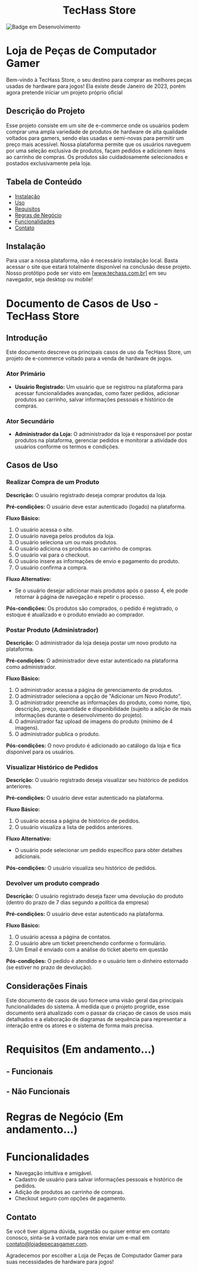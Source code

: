 <h1 align="center"> TecHass Store </h1

![Badge em Desenvolvimento](http://img.shields.io/static/v1?label=STATUS&message=EM%20DESENVOLVIMENTO&color=GREEN&style=for-the-badge)



# Loja de Peças de Computador Gamer

Bem-vindo à TecHass Store, o seu destino para comprar as melhores peças usadas de hardware para jogos! Ela existe desde Janeiro de 2023, porém agora pretende iniciar um projeto próprio oficial

## Descrição do Projeto

Esse projeto consiste em um site de e-commerce onde os usuários podem comprar uma ampla variedade de produtos de hardware de alta qualidade voltados para gamers, sendo elas usadas e semi-novas para permitir um preço mais acessível. Nossa plataforma permite que os usuários naveguem por uma seleção exclusiva de produtos, façam pedidos e adicionem itens ao carrinho de compras. Os produtos são cuidadosamente selecionados e postados exclusivamente pela loja.

## Tabela de Conteúdo

- [Instalação](#instalação)
- [Uso](#documento-de-casos-de-uso---tecHass-store)
- [Requisitos](#)
- [Regras de Negócio](#)
- [Funcionalidades](#funcionalidades)
- [Contato](#contato)

## Instalação

Para usar a nossa plataforma, não é necessário instalação local. Basta acessar o site que estará totalmente disponível na conclusão desse projeto. Nosso protótipo pode ser visto em [www.techass.com.br] em seu navegador, seja desktop ou mobile!

# Documento de Casos de Uso - TecHass Store

## Introdução

  Este documento descreve os principais casos de uso da TecHass Store, um projeto de e-commerce voltado para a venda de hardware de jogos.

### Ator Primário

- **Usuário Registrado:** Um usuário que se registrou na plataforma para acessar funcionalidades avançadas, como fazer pedidos, adicionar produtos ao carrinho, salvar informações pessoais e histórico de compras.

### Ator Secundário

- **Administrador da Loja:** O administrador da loja é responsável por postar produtos na plataforma, gerenciar pedidos e monitorar a atividade dos usuários conforme os termos e condições.

## Casos de Uso

### Realizar Compra de um Produto

**Descrição:** O usuário registrado deseja comprar produtos da loja.

**Pré-condições:** O usuário deve estar autenticado (logado) na plataforma.

**Fluxo Básico:**

1. O usuário acessa o site.
2. O usuário navega pelos produtos da loja.
3. O usuário seleciona um ou mais produtos.
4. O usuário adiciona os produtos ao carrinho de compras.
5. O usuário vai para o checkout.
6. O usuário insere as informações de envio e pagamento do produto.
7. O usuário confirma a compra.

**Fluxo Alternativo:**

- Se o usuário desejar adicionar mais produtos após o passo 4, ele pode retornar à página de navegação e repetir o processo.

**Pós-condições:** Os produtos são comprados, o pedido é registrado, o estoque é atualizado e o produto enviado ao comprador.

### Postar Produto (Administrador)

**Descrição:** O administrador da loja deseja postar um novo produto na plataforma.

**Pré-condições:** O administrador deve estar autenticado na plataforma como administrador.

**Fluxo Básico:**

1. O administrador acessa a página de gerenciamento de produtos.
2. O administrador seleciona a opção de "Adicionar um Novo Produto".
3. O administrador preenche as informações do produto, como nome, tipo, descrição, preço, quantidade e disponibilidade (sujeito a adição de mais informações durante o desenvolvimento do projeto).
4. O administrador faz upload de imagens do produto (mínimo de 4 imagens).
5. O administrador publica o produto.

**Pós-condições:** O novo produto é adicionado ao catálogo da loja e fica disponível para os usuários.

### Visualizar Histórico de Pedidos

**Descrição:** O usuário registrado deseja visualizar seu histórico de pedidos anteriores.

**Pré-condições:** O usuário deve estar autenticado na plataforma.

**Fluxo Básico:**

1. O usuário acessa a página de histórico de pedidos.
2. O usuário visualiza a lista de pedidos anteriores.

**Fluxo Alternativo:**

- O usuário pode selecionar um pedido específico para obter detalhes adicionais.

**Pós-condições:** O usuário visualiza seu histórico de pedidos.


### Devolver um produto comprado

**Descrição:** O usuário registrado deseja fazer uma devolução do produto (dentro do prazo de 7 dias segundo a política da empresa)

**Pré-condições:** O usuário deve estar autenticado na plataforma.

**Fluxo Básico:**

1. O usuário acessa a página de contatos.
2. O usuário abre um ticket preenchendo conforme o formulário.
3. Um Email é enviado com a análise do ticket aberto em questão

**Pós-condições:** O pedido é atendido e o usuário tem o dinheiro estornado (se estiver no prazo de devolução).

## Considerações Finais

Este documento de casos de uso fornece uma visão geral das principais funcionalidades do sistema. À medida que o projeto progride, esse documento será atualizado com o passar da criaçao de casos de usos mais detalhados e a elaboração de diagramas de sequência para representar a interação entre os atores e o sistema de forma mais precisa.

# Requisitos (Em andamento...)
## - Funcionais
## - Não Funcionais

# Regras de Negócio (Em andamento...)

# Funcionalidades

- Navegação intuitiva e amigável.
- Cadastro de usuário para salvar informações pessoais e histórico de pedidos.
- Adição de produtos ao carrinho de compras.
- Checkout seguro com opções de pagamento.


## Contato

Se você tiver alguma dúvida, sugestão ou quiser entrar em contato conosco, sinta-se à vontade para nos enviar um e-mail em [contato@lojadepecasgamer.com](mailto:josue.hass@gmail.com).

Agradecemos por escolher a Loja de Peças de Computador Gamer para suas necessidades de hardware para jogos!
